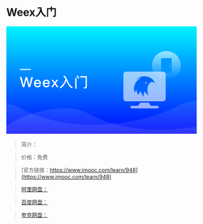 # Weex入门

![img](../../assets/5fe443010001d3a805400304.jpg)

> 简介：

> 价格：免费

> [官方链接：https://www.imooc.com/learn/948](https://www.imooc.com/learn/948)

> [阿里网盘：]()

> [百度网盘：]()

> [夸克网盘：]()
